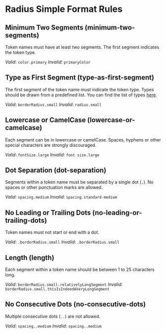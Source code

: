 # Radius Simple Format Rules

## Minimum Two Segments (minimum-two-segments)

Token names must have at least two segments. The first segment indicates the token type.

_Valid_: `color.primary`
_Invalid_: `primaryColor`

## Type as First Segment (type-as-first-segment)

The first segment of the token name must indicate the token type. Types should be drawn from a predefined list. You can find the list of types [here](../token-types.md).

_Valid_: `borderRadius.small`
_Invalid_: `radius.small`

## Lowercase or CamelCase (lowercase-or-camelcase)

Each segment can be in lowercase or camelCase. Spaces, hyphens or other special characters are strongly discouraged.

_Valid_: `fontSize.large`
_Invalid_: `font size.large`

## Dot Separation (dot-separation)

Segments within a token name must be separated by a single dot (`.`). No spaces or other punctuation marks are allowed.

_Valid_: `spacing.medium`
_Invalid_: `spacing.standard-medium`

## No Leading or Trailing Dots (no-leading-or-trailing-dots)

Token names must not start or end with a dot.

_Valid_: `.borderRadius.small`
_Invalid_: `.borderRadius.small`

## Length (length)

Each segment within a token name should be between 1 to 25 characters long.

_Valid_: `borderRadius.small.relativelyLongSegment`
_Invalid_: `borderRadius.small.thisIsIndeedAVeryLongSegment`

## No Consecutive Dots (no-consecutive-dots)

Multiple consecutive dots (`..`) are not allowed.

_Valid_: `spacing..medium`
_Invalid_: `spacing..medium`
